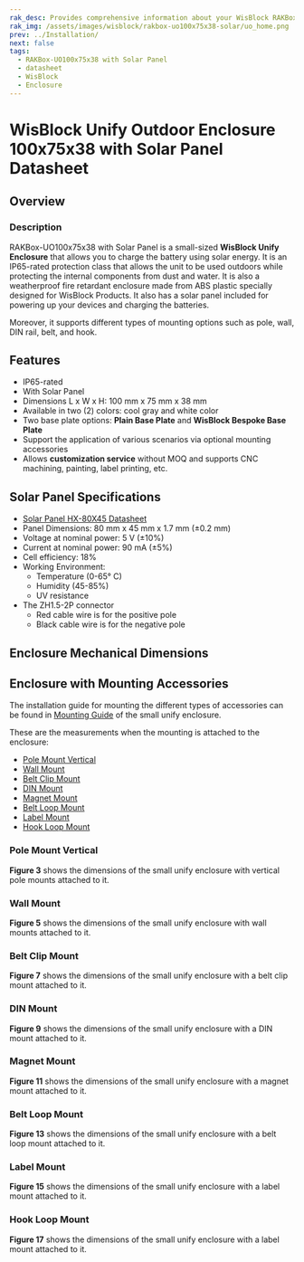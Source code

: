 ```yaml
---
rak_desc: Provides comprehensive information about your WisBlock RAKBox-UO100x75x38 Enclosure with Solar Panel to help you use it. This information includes technical specifications and characteristics.
rak_img: /assets/images/wisblock/rakbox-uo100x75x38-solar/uo_home.png
prev: ../Installation/
next: false
tags:
  - RAKBox-UO100x75x38 with Solar Panel
  - datasheet
  - WisBlock
  - Enclosure
---
```

# WisBlock Unify Outdoor Enclosure 100x75x38 with Solar Panel Datasheet

## Overview

### Description
RAKBox-UO100x75x38 with Solar Panel is a small-sized **WisBlock Unify Enclosure** that allows you to charge the battery using solar energy. It is an IP65-rated protection class that allows the unit to be used outdoors while protecting the internal components from dust and water. It is also a weatherproof fire retardant enclosure made from ABS plastic specially designed for WisBlock Products. It also has a solar panel included for powering up your devices and charging the batteries.

Moreover, it supports different types of mounting options such as pole, wall, DIN rail, belt, and hook.

## Features
- IP65-rated
- With Solar Panel
- Dimensions L x W x H: 100&nbsp;mm x 75&nbsp;mm x 38&nbsp;mm
- Available in two (2) colors: cool gray and white color
- Two base plate options: **Plain Base Plate** and **WisBlock Bespoke Base Plate**
- Support the application of various scenarios via optional mounting accessories
- Allows **customization service** without MOQ and supports CNC machining, painting, label printing, etc.

## Solar Panel Specifications
- <a href="https://downloads.rakwireless.com/LoRa/WisBlock/Accessories/Solar%20Panel%20HX-80X45%E5%A4%9A%E6%99%B6%E5%B1%82%E5%8E%8B%E6%9D%BF%E8%A7%84%E6%A0%BC%E4%B9%A6.pdf" target="_blank">Solar Panel HX-80X45 Datasheet</a>
- Panel Dimensions: 80&nbsp;mm x 45&nbsp;mm x 1.7&nbsp;mm (±0.2&nbsp;mm)
- Voltage at nominal power: 5&nbsp;V (±10%)
- Current at nominal power: 90&nbsp;mA (±5%)
- Cell efficiency: 18%
- Working Environment:
  - Temperature (0-65°&nbsp;C)
  - Humidity (45-85%)
  - UV resistance
- The ZH1.5-2P connector
  - Red cable wire is for the positive pole
  - Black cable wire is for the negative pole

## Enclosure Mechanical Dimensions

<rk-img
  src="/assets/images/wisblock/rakbox-uo100x75x38-solar/datasheet/s-enclosure.png"
  width="80%"
  caption="Small WisBlock Unify Enclosure dimensions"
/>

## Enclosure with Mounting Accessories

The installation guide for mounting the different types of accessories can be found in [Mounting Guide](/Product-Categories/WisBlock/RAKBox-UO100x75x38/Installation/#mounting-guide) of the small unify enclosure.

These are the measurements when the mounting is attached to the enclosure:

- [Pole Mount Vertical](#pole-mount-vertical) <br>
- [Wall Mount](#wall-mount)
- [Belt Clip Mount](#belt-clip-mount)
- [DIN Mount](#din-mount)
- [Magnet Mount](#magnet-mount)
- [Belt Loop Mount](#belt-loop-mount)
- [Label Mount](#label-mount)
- [Hook Loop Mount](#hook-loop-mount)

### Pole Mount Vertical

<rk-img
  src="/assets/images/wisblock/rakbox-uo100x75x38-solar/datasheet/vertical-pole.png"
  width="60%"
  caption="Vertical pole mount"
/>

**Figure 3** shows the dimensions of the small unify enclosure with vertical pole mounts attached to it.

<rk-img
  src="/assets/images/wisblock/rakbox-uo100x75x38-solar/datasheet/vertical-pole-dim.png"
  width="60%"
  caption="Dimensions of the enclosure with vertical pole mount"
/>

<rk-btn
  src="https://store.rakwireless.com/products/unify-pole-mounting-vertical-kit?utm_source=TypeA&utm_medium=Document&utm_campaign=BuyFromStore"
  label="Buy from Store"
  size="1.0rem"
  _blank
/>

### Wall Mount

<rk-img
  src="/assets/images/wisblock/rakbox-uo100x75x38-solar/datasheet/wall-mount.png"
  width="60%"
  caption="Wall mount"
/>

**Figure 5** shows the dimensions of the small unify enclosure with wall mounts attached to it.

<rk-img
  src="/assets/images/wisblock/rakbox-uo100x75x38-solar/datasheet/wall-mount-dim.png"
  width="60%"
  caption="Dimensions of the enclosure with wall mount"
/>

<rk-btn
  src="https://store.rakwireless.com/products/unify-wall-mounting-kit?utm_source=TypeD&utm_medium=Document&utm_campaign=BuyFromStore"
  label="Buy from Store"
  size="1.0rem"
  _blank
/>

### Belt Clip Mount

<rk-img
  src="/assets/images/wisblock/rakbox-uo100x75x38-solar/datasheet/belt-clip.png"
  width="60%"
  caption="Belt clip mount"
/>

**Figure 7** shows the dimensions of the small unify enclosure with a belt clip mount attached to it.

<rk-img
  src="/assets/images/wisblock/rakbox-uo100x75x38-solar/datasheet/belt-clip-dim.png"
  width="60%"
  caption="Dimensions of the enclosure with belt clip mount"
/>

<rk-btn
  src="https://store.rakwireless.com/products/unify-belt-clip-kit-type-e?utm_source=TypeE&utm_medium=Document&utm_campaign=BuyFromStore"
  label="Buy from Store"
  size="1.0rem"
  _blank
/>

### DIN Mount

<rk-img
  src="/assets/images/wisblock/rakbox-uo100x75x38-solar/datasheet/din-mount.png"
  width="60%"
  caption="DIN mount"
/>

**Figure 9** shows the dimensions of the small unify enclosure with a DIN mount attached to it.

<rk-img
  src="/assets/images/wisblock/rakbox-uo100x75x38-solar/datasheet/din-mount-dim.png"
  width="60%"
  caption="Dimensions of the enclosure with DIN mount"
/>

<rk-btn
  src="https://store.rakwireless.com/products/unify-din-rail-mounting-kit-type-f?utm_source=TypeF&utm_medium=Document&utm_campaign=BuyFromStore"
  label="Buy from Store"
  size="1.0rem"
  _blank
/>

### Magnet Mount

<rk-img
  src="/assets/images/wisblock/rakbox-uo100x75x38-solar/datasheet/magnet-mount.png"
  width="60%"
  caption="Magnet mount"
/>

**Figure 11** shows the dimensions of the small unify enclosure with a magnet mount attached to it.

<rk-img
  src="/assets/images/wisblock/rakbox-uo100x75x38-solar/datasheet/magnet-mount-dim.png"
  width="60%"
  caption="Dimensions of the enclosure with magnet mount"
/>

<rk-btn
  src="https://store.rakwireless.com/products/unify-magnet-mounting-kit-type-g?utm_source=TypeG&utm_medium=Document&utm_campaign=BuyFromStore"
  label="Buy from Store"
  size="1.0rem"
  _blank
/>

### Belt Loop Mount

<rk-img
  src="/assets/images/wisblock/rakbox-uo100x75x38-solar/datasheet/belt-loop.png"
  width="60%"
  caption="Belt loop mount"
/>

**Figure 13** shows the dimensions of the small unify enclosure with a belt loop mount attached to it.

<rk-img
  src="/assets/images/wisblock/rakbox-uo100x75x38-solar/datasheet/belt-loop-dim.png"
  width="60%"
  caption="Dimensions of the enclosure with belt loop mount"
/>

<rk-btn
  src="https://store.rakwireless.com/products/unify-belt-loop-kit-type-h?utm_source=TypeH&utm_medium=Document&utm_campaign=BuyFromStore"
  label="Buy from Store"
  size="1.0rem"
  _blank
/>

### Label Mount

<rk-img
  src="/assets/images/wisblock/rakbox-uo100x75x38-solar/datasheet/label-mount.png"
  width="60%"
  caption="Label mount"
/>

**Figure 15** shows the dimensions of the small unify enclosure with a label mount attached to it.

<rk-img
  src="/assets/images/wisblock/rakbox-uo100x75x38-solar/datasheet/label-mount-dim.png"
  width="60%"
  caption="Dimensions of the enclosure with label mount"
/>

<rk-btn
  src="https://store.rakwireless.com/products/unify-label-kit-type-i?utm_source=TypeI&utm_medium=Document&utm_campaign=BuyFromStore"
  label="Buy from Store"
  size="1.0rem"
  _blank
/>

### Hook Loop Mount

<rk-img
  src="/assets/images/wisblock/rakbox-uo100x75x38-solar/datasheet/hook-loop.png"
  width="60%"
  caption="Hook loop mount"
/>

**Figure 17** shows the dimensions of the small unify enclosure with a label mount attached to it.

<rk-img
  src="/assets/images/wisblock/rakbox-uo100x75x38-solar/datasheet/hook-loop-dim.png"
  width="60%"
  caption="Dimensions of the enclosure with hook loop mount"
/>

<rk-btn
  src="https://store.rakwireless.com/products/unify-hook-loop-kit-type-j?utm_source=TypeJ&utm_medium=Document&utm_campaign=BuyFromStore"
  label="Buy from Store"
  size="1.0rem"
  _blank
/>
